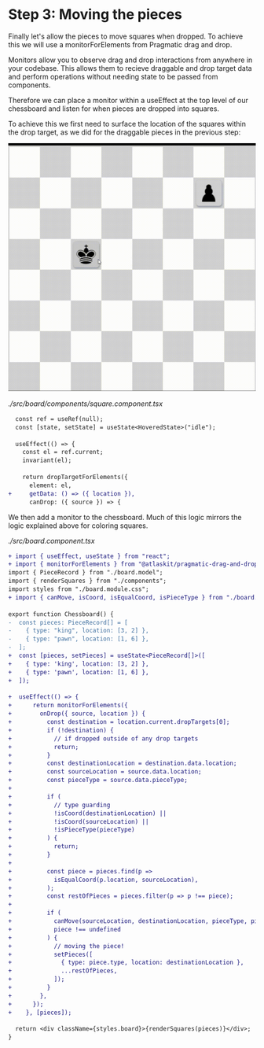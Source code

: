 # Step 3: Moving the pieces

Finally let's allow the pieces to move squares when dropped. To achieve this we will use a monitorForElements from Pragmatic drag and drop.

Monitors allow you to observe drag and drop interactions from anywhere in your codebase. This allows them to recieve draggable and drop target data and perform operations without needing state to be passed from components.

Therefore we can place a monitor within a useEffect at the top level of our chessboard and listen for when pieces are dropped into squares.

To achieve this we first need to surface the location of the squares within the drop target, as we did for the draggable pieces in the previous step:

![Gif about how it should work](./public/03-step-3-example.gif)

_./src/board/components/square.component.tsx_

```diff
  const ref = useRef(null);
  const [state, setState] = useState<HoveredState>("idle");

  useEffect(() => {
    const el = ref.current;
    invariant(el);

    return dropTargetForElements({
      element: el,
+     getData: () => ({ location }),
      canDrop: ({ source }) => {
```

We then add a monitor to the chessboard. Much of this logic mirrors the logic explained above for coloring squares.

_./src/board.component.tsx_

```diff
+ import { useEffect, useState } from "react";
+ import { monitorForElements } from "@atlaskit/pragmatic-drag-and-drop/element/adapter";
import { PieceRecord } from "./board.model";
import { renderSquares } from "./components";
import styles from "./board.module.css";
+ import { canMove, isCoord, isEqualCoord, isPieceType } from "./board.utils";

export function Chessboard() {
-  const pieces: PieceRecord[] = [
-    { type: "king", location: [3, 2] },
-    { type: "pawn", location: [1, 6] },
-  ];
+  const [pieces, setPieces] = useState<PieceRecord[]>([
+    { type: 'king', location: [3, 2] },
+    { type: 'pawn', location: [1, 6] },
+  ]);

+  useEffect(() => {
+      return monitorForElements({
+        onDrop({ source, location }) {
+          const destination = location.current.dropTargets[0];
+          if (!destination) {
+            // if dropped outside of any drop targets
+            return;
+          }
+          const destinationLocation = destination.data.location;
+          const sourceLocation = source.data.location;
+          const pieceType = source.data.pieceType;
+
+          if (
+            // type guarding
+            !isCoord(destinationLocation) ||
+            !isCoord(sourceLocation) ||
+            !isPieceType(pieceType)
+          ) {
+            return;
+          }
+
+          const piece = pieces.find(p =>
+            isEqualCoord(p.location, sourceLocation),
+          );
+          const restOfPieces = pieces.filter(p => p !== piece);
+
+          if (
+            canMove(sourceLocation, destinationLocation, pieceType, pieces) &&
+            piece !== undefined
+          ) {
+            // moving the piece!
+            setPieces([
+              { type: piece.type, location: destinationLocation },
+              ...restOfPieces,
+            ]);
+          }
+        },
+      });
+    }, [pieces]);

  return <div className={styles.board}>{renderSquares(pieces)}</div>;
}
```
